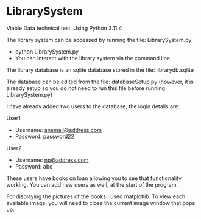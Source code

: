 # LibrarySystem
Viable Data technical test.
Using Python 3.11.4

The library system can be accessed by running the file: LibrarySystem.py
- python LibrarySystem.py
- You can interact with the library system via the command line.

The library database is an sqlite database stored in the file: librarydb.sqlite

The database can be edited from the file: databaseSetup.py (however, it is already setup so you do not need to run this file before running LibrarySystem.py)


I have already added two users to the database, the login details are:

User1
- Username: anemail@address.com
- Password: password22

User2
- Username: np@address.com
- Password: abc

These users have books on loan allowing you to see that functionality working. You can add new users as well, at the start of the program.

For displaying the pictures of the books I used matplotlib. To view each available image, you will need to close the current image window that pops up.




